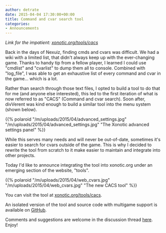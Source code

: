 ```yaml
---
author: detrate
date: 2015-04-04 17:30:00+00:00
title: Command and cvar search tool
categories:
- Announcements
---
```


_Link for the impatient: [xonotic.org/tools/cacs](http://xonotic.org/tools/cacs)_

Back in the days of Nexuiz, finding cmds and cvars was difficult. We had a wiki with a limited list, that didn't always keep up with the ever-changing game. Thanks to handy tip from a fellow player, I learned I could use "cmdlist" and "cvarlist" to dump them all to console. Combined with "log_file", I was able to get an exhaustive list of every command and cvar in the game... which is a lot.

Rather than search through those text files, I opted to build a tool to do that for me (and anyone else interested), this led to the first iteration of what is now referred to as "CACS" (Command and cvar search). Soon after, divVerent was kind enough to build a similar tool into the menu system (shown below).

{{% polaroid
  "/m/uploads/2015/04/advanced_settings.jpg"
  "/m/uploads/2015/04/advanced_settings.jpg"
  "The Xonotic advanced settings panel"
%}}

While this serves many needs and will never be out-of-date, sometimes it's easier to search for cvars outside of the game. This is why I decided to rewrite the tool from scratch to it make easier to maintain and integrate into other projects.

Today I'd like to announce integrating the tool into xonotic.org under an emerging section of the website, "tools".

{{% polaroid
  "/m/uploads/2015/04/web_cvars.jpg"
  "/m/uploads/2015/04/web_cvars.jpg"
  "The new CACS tool"
%}}

You can visit the tool at [xonotic.org/tools/cacs](http://xonotic.org/tools/cacs).

An isolated version of the tool and source code with multigame support is available on [GitHub](https://github.com/z/cacs).

Comments and suggestions are welcome in the discussion thread [here](http://forums.xonotic.org/showthread.php?tid=5429). Enjoy!
